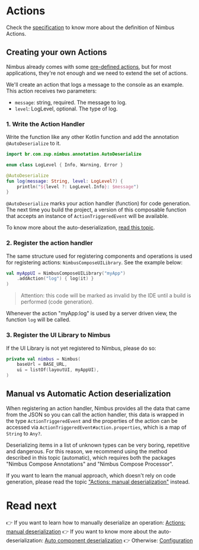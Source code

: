 # Actions
Check the [specification](/specification/action.md) to know more about the definition of Nimbus Actions.

## Creating your own Actions
Nimbus already comes with some [pre-defined actions](/specification/default-actions.md), but for most applications, they're not enough and we
need to extend the set of actions.

We'll create an action that logs a message to the console as an example. This action receives two parameters:

- `message`: string, required. The message to log.
- `level`: LogLevel, optional. The type of log.

### 1. Write the Action Handler
Write the function like any other Kotlin function and add the annotation `@AutoDeserialize` to it.

```kotlin
import br.com.zup.nimbus.annotation.AutoDeserialize

enum class LogLevel { Info, Warning, Error }

@AutoDeserialize
fun log(message: String, level: LogLevel?) {
    println("${level ?: LogLevel.Info}: $message")
}
```

`@AutoDeserialize` marks your action handler (function) for code generation. The next time you build the project, a version of this composable 
function that accepts an instance of `ActionTriggeredEvent` will be available.

To know more about the auto-deserialization, [read this topic](auto-deserialization.md).

### 2. Register the action handler
The same structure used for registering components and operations is used for registering actions: `NimbusComposeUILibrary`. See the example below:

```kotlin
val myAppUI = NimbusComposeUILibrary("myApp")
    .addAction("log") { log(it) }
)
```

> Attention: this code will be marked as invalid by the IDE until a build is performed (code generation).

Whenever the action "myApp:log" is used by a server driven view, the function `log` will be called.

### 3. Register the UI Library to Nimbus
If the UI Library is not yet registered to Nimbus, please do so:

```kotlin
private val nimbus = Nimbus(
    baseUrl = BASE_URL,
    ui = listOf(layoutUI, myAppUI),
)
```

## Manual vs Automatic Action deserialization
When registering an action handler, Nimbus provides all the data that came from the JSON so you can call the action handler, this data is wrapped in 
the type `ActionTriggeredEvent` and the properties of the action can be accessed via `ActionTriggeredEvent#action.properties`, which is a map of 
`String` to `Any?`.

Deserializing items in a list of unknown types can be very boring, repetitive and dangerous. For this reason, we recommend using the method described
in this topic (automatic), which requires both the packages "Nimbus Compose Annotations" and "Nimbus Compose Processor".

If you want to learn the manual approach, which doesn't rely on code generation, please read the topic 
["Actions: manual deserialization"](manual/action.md) instead.

# Read next
:point_right: If you want to learn how to manually deserialize an operation: [Actions: manual deserialization](manual/action.md)
:point_right: If you want to know more about the auto-deserialization: [Auto component deserialization](auto-deserialization.md)
:point_right: Otherwise: [Configuration](configuration.md)
